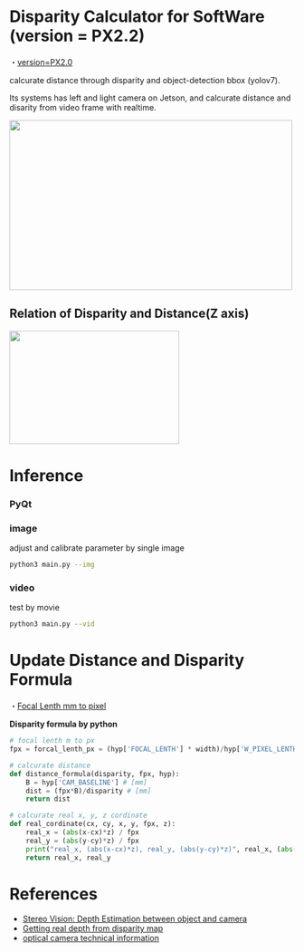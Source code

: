 # Disparity Calculator for SoftWare (version = PX2.2)

・[version=PX2.0](https://github.com/madara-tribe/SW-onnx-DisparityCalculator-PX2.0/tree/px2.0)


calcurate distance through disparity and object-detection bbox (yolov7).

Its systems has left and light camera on Jetson, and calcurate distance and disarity from video frame with realtime.

<img src="https://user-images.githubusercontent.com/48679574/208080750-93395d41-45a5-434e-91de-5a8a0928e53e.png" width="500" height="300"/>


## Relation of Disparity and Distance(Z axis)

<img src="https://user-images.githubusercontent.com/48679574/208106182-219e477f-7608-4fd0-9345-7d29ab568933.jpg" width="300" height="200"/>



# Inference

### PyQt

### image
adjust and calibrate parameter by single image 

```sh
python3 main.py --img
```
### video
test by movie 

```sh
python3 main.py --vid
```

# Update Distance and Disparity Formula

・[Focal Lenth mm to pixel](https://answers.opencv.org/question/17076/conversion-focal-distance-from-mm-to-pixels/)


<b>Disparity formula by python</b>
```python
# focal lenth m to px
fpx = forcal_lenth_px = (hyp['FOCAL_LENTH'] * width)/hyp['W_PIXEL_LENTH'] # [px]

# calcurate distance
def distance_formula(disparity, fpx, hyp):
    B = hyp['CAM_BASELINE'] # [mm]
    dist = (fpx*B)/disparity # [mm]
    return dist

# calcurate real x, y, z cordinate
def real_cordinate(cx, cy, x, y, fpx, z):
    real_x = (abs(x-cx)*z) / fpx
    real_y = (abs(y-cy)*z) / fpx
    print("real_x, (abs(x-cx)*z), real_y, (abs(y-cy)*z)", real_x, (abs(x-cx)*z), real_y, (abs(y-cy)*z))
    return real_x, real_y
```



# References
- [Stereo Vision: Depth Estimation between object and camera](https://medium.com/analytics-vidhya/distance-estimation-cf2f2fd709d8)
- [Getting real depth from disparity map](https://stackoverflow.com/questions/23039961/getting-real-depth-from-disparity-map)
- [optical camera technical information](https://www.shodensha-inc.co.jp/solution/)
